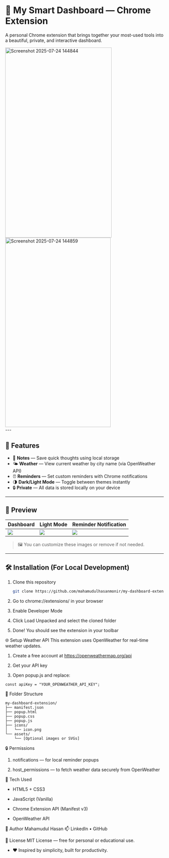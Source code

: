 # 🧠 My Smart Dashboard — Chrome Extension

A personal Chrome extension that brings together your most-used tools into a beautiful, private, and interactive dashboard.
<div>
<img width="338" height="602" alt="Screenshot 2025-07-24 144844" src="https://github.com/user-attachments/assets/06bf94d8-a658-4aa9-9dd6-8f8e18e9841a" />
<img width="335" height="600" alt="Screenshot 2025-07-24 144859" src="https://github.com/user-attachments/assets/633527ab-2255-4b73-9bc8-f96ddfdd2575" />
</div>
---

## 🚀 Features

- 📝 **Notes** — Save quick thoughts using local storage  
- 🌤 **Weather** — View current weather by city name (via OpenWeather API)  
- ⏰ **Reminders** — Set custom reminders with Chrome notifications  
- 🌗 **Dark/Light Mode** — Toggle between themes instantly  
- 🔒 **Private** — All data is stored locally on your device

---

## 📸 Preview

| Dashboard | Light Mode | Reminder Notification |
|----------|-------------|------------------------|
| ![](https://raw.githubusercontent.com/yourusername/my-dashboard-extension/main/screens/dashboard.png) | ![](https://raw.githubusercontent.com/yourusername/my-dashboard-extension/main/screens/light-mode.png) | ![](https://raw.githubusercontent.com/yourusername/my-dashboard-extension/main/screens/reminder.png) |

> 🖼️ You can customize these images or remove if not needed.

---

## 🛠️ Installation (For Local Development)

1. Clone this repository  
   ```bash
   git clone https://github.com/mahamudulhasanmonir/my-dashboard-extension.git
   ```
2. Go to chrome://extensions/ in your browser

3. Enable Developer Mode

4. Click Load Unpacked and select the cloned folder

5. Done! You should see the extension in your toolbar


🌐 Setup Weather API
This extension uses OpenWeather for real-time weather updates.

1. Create a free account at https://openweathermap.org/api

2. Get your API key

3. Open popup.js and replace:
   
```
const apiKey = "YOUR_OPENWEATHER_API_KEY";
```

📁 Folder Structure

```
my-dashboard-extension/
├── manifest.json
├── popup.html
├── popup.css
├── popup.js
├── icons/
│   └── icon.png
└── assets/
    └── [Optional images or SVGs]
```
🔒 Permissions

1. notifications — for local reminder popups

2. host_permissions — to fetch weather data securely from OpenWeather

📌 Tech Used
- HTML5 + CSS3

- JavaScript (Vanilla)

- Chrome Extension API (Manifest v3)

- OpenWeather API

🙌 Author
Mahamudul Hasan
📫 LinkedIn • GitHub

🧩 License
MIT License — free for personal or educational use.

- ❤️ Inspired by simplicity, built for productivity.

